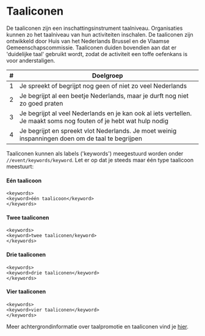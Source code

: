 ---
---

# Taaliconen

De taaliconen zijn een inschattingsinstrument taalniveau. Organisaties kunnen zo het taalniveau van hun activiteiten inschalen. De taaliconen zijn ontwikkeld door Huis van het Nederlands Brussel en de Vlaamse Gemeenschapscommissie. Taaliconen duiden bovendien aan dat er 'duidelijke taal' gebruikt wordt, zodat de activiteit een toffe oefenkans is voor anderstaligen. 

| # | Doelgroep | 
| -- | -- | 
| 1 | Je spreekt of begrijpt nog geen of niet zo veel Nederlands | 
| 2 | Je begrijpt al een beetje Nederlands, maar je durft nog niet zo goed praten | 
| 3 | Je begrijpt al veel Nederlands en je kan ook al iets vertellen. Je maakt soms nog fouten of je hebt wat hulp nodig |
| 4 | Je begrijpt en spreekt vlot Nederlands. Je moet weinig inspanningen doen om de taal te begrijpen |

Taaliconen kunnen als labels ('keywords') meegestuurd worden onder ``` //event/keywords/keyword```. Let er op dat je steeds maar één type taalicoon meestuurt:

#### Eén taalicoon
```
<keywords>
<keyword>één taalicoon</keyword>
</keywords>
```

#### Twee taaliconen
```
<keywords>
<keyword>twee taaliconen/keyword>
</keywords>
```

#### Drie taaliconen
```
<keywords>
<keyword>drie taaliconen</keyword>
</keywords>
```

#### Vier taaliconen
```
<keywords>
<keyword>vier taaliconen</keyword>
</keywords>
```

Meer achtergrondinformatie over taalpromotie en taaliconen vind je [hier](https://www.derand.be/nl/taalpromotie/taaliconen).
